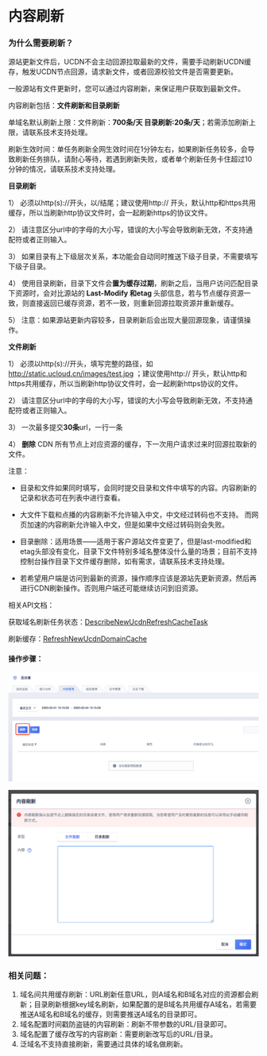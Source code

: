 # 内容刷新

### 为什么需要刷新？ ### 

源站更新文件后，UCDN不会主动回源拉取最新的文件，需要手动刷新UCDN缓存，触发UCDN节点回源，请求新文件，或者回源校验文件是否需要更新。

一般源站有文件更新时，您可以通过内容刷新，来保证用户获取到最新文件。

内容刷新包括：<strong>文件刷新和目录刷新</strong>

单域名默认刷新上限：文件刷新：<strong>700条/天   目录刷新:20条/天</strong>；若需添加刷新上限，请联系技术支持处理。

刷新生效时间：单任务刷新全网生效时间在1分钟左右，如果刷新任务较多，会导致刷新任务排队，请耐心等待，若遇到刷新失败，或者单个刷新任务卡住超过10分钟的情况，请联系技术支持处理。

**目录刷新**

1） 必须以http(s)://开头，以/结尾；建议使用http:// 开头，默认http和https共用缓存，所以当刷新http协议文件时，会一起刷新https的协议文件。

2） 请注意区分url中的字母的大小写，错误的大小写会导致刷新无效，不支持通配符或者正则输入。

3） 如果目录有上下级层次关系，本功能会自动同时推送下级子目录，不需要填写下级子目录。

4） 使用目录刷新，目录下文件会<strong>置为缓存过期</strong>，刷新之后，当用户访问匹配目录下资源时，会对比源站的<strong> Last-Modify 和etag </strong>头部信息，若与节点缓存资源一致，则直接返回已缓存资源，若不一致，则重新回源拉取资源并重新缓存。

5） 注意：如果源站更新内容较多，目录刷新后会出现大量回源现象，请谨慎操作。

**文件刷新**

1） 必须以http(s)://开头，填写完整的路径，如 http://static.ucloud.cn/images/test.jpg  ；建议使用http:// 开头，默认http和https共用缓存，所以当刷新http协议文件时，会一起刷新https协议的文件。

2） 请注意区分url中的字母的大小写，错误的大小写会导致刷新无效，不支持通配符或者正则输入。

3） 一次最多提交<strong>30条</strong>url，一行一条

4） <strong>删除</strong> CDN 所有节点上对应资源的缓存，下一次用户请求过来时回源拉取新的文件。

注意：

* 目录和文件如果同时填写，会同时提交目录和文件中填写的内容。内容刷新的记录和状态可在列表中进行查看。

* 大文件下载和点播的内容刷新不允许输入中文，中文经过转码也不支持。 而网页加速的内容刷新允许输入中文，但是如果中文经过转码则会失败。

* 目录删除：适用场景——适用于客户源站文件变更了，但是last-modified和etag头部没有变化，目录下文件特别多域名整体没什么量的场景；目前不支持控制台操作目录下文件缓存删除，如有需求，请联系技术支持处理。
* 若希望用户端是访问到最新的资源，操作顺序应该是源站先更新资源，然后再进行CDN刷新操作。否则用户端还可能继续访问到旧资源。

相关API文档：

获取域名刷新任务状态：[DescribeNewUcdnRefreshCacheTask](https://docs.ucloud.cn/api/ucdn-api/describe_new_ucdn_refresh_cache_task)

刷新缓存：[RefreshNewUcdnDomainCache](https://docs.ucloud.cn/api/ucdn-api/refresh_new_ucdn_domain_cache)

#### 操作步骤：

![image-20200304155547223](../images/image-20200304155547223.png)

![image-20200304155634104](../images/image-20200304155634104.png)

### 相关问题：

1. 域名间共用缓存刷新：URL刷新任意URL，则A域名和B域名对应的资源都会刷新；目录刷新根据key域名刷新，如果配置的是B域名共用缓存A域名，若需要推送A域名和B域名的缓存，则需要推送A域名的目录即可。
2. 域名配置时间戳防盗链的内容刷新：刷新不带参数的URL/目录即可。
3. 域名配置了缓存改写的内容刷新：需要刷新改写后的URL/目录。
4. 泛域名不支持直接刷新，需要通过具体的域名做刷新。

